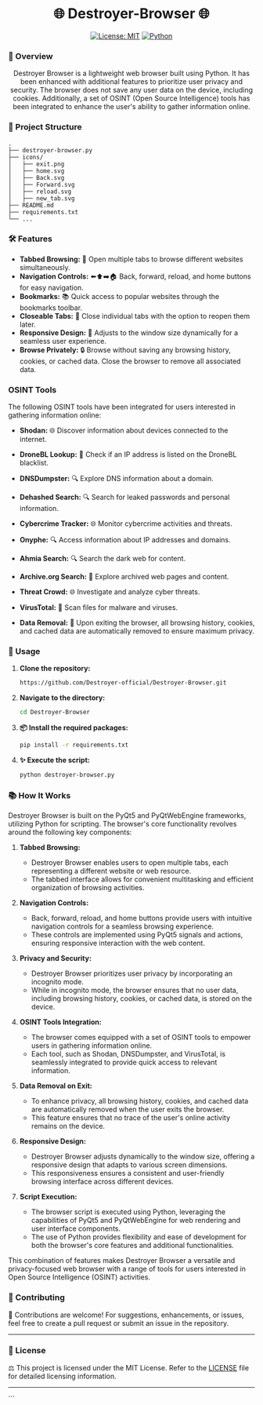 <div align="center">

# 🌐 Destroyer-Browser 🌐

[![License: MIT](https://img.shields.io/badge/License-MIT-yellow.svg)](https://opensource.org/licenses/MIT)
[![Python](https://img.shields.io/badge/Python-3.6%2B-blue.svg)](https://www.python.org/downloads/)

</div>

### 🌟 Overview
<div align="center">
Destroyer Browser is a lightweight web browser built using Python. It has been enhanced with additional features to prioritize user privacy and security. The browser does not save any user data on the device, including cookies. Additionally, a set of OSINT (Open Source Intelligence) tools has been integrated to enhance the user's ability to gather information online.
</div>

### 📂 Project Structure
```
.
├── destroyer-browser.py
├── icons/
│   ├── exit.png
│   ├── home.svg
│   ├── Back.svg
│   ├── Forward.svg
│   ├── reload.svg
│   ├── new_tab.svg
├── README.md
├── requirements.txt
└── ...
```


### 🛠️ Features 

- **Tabbed Browsing:** 🔄 Open multiple tabs to browse different websites simultaneously.
- **Navigation Controls:** ⬅️⬆️➡️🏠 Back, forward, reload, and home buttons for easy navigation.
- **Bookmarks:** 📚 Quick access to popular websites through the bookmarks toolbar.
- **Closeable Tabs:** 🔄 Close individual tabs with the option to reopen them later.
- **Responsive Design:** 📱 Adjusts to the window size dynamically for a seamless user experience.
- **Browse Privately:** 🔒 Browse without saving any browsing history, cookies, or cached data. Close the browser to remove all associated data.

### OSINT Tools

The following OSINT tools have been integrated for users interested in gathering information online:

- **Shodan:** 🌐 Discover information about devices connected to the internet.
- **DroneBL Lookup:** 🛑 Check if an IP address is listed on the DroneBL blacklist.
- **DNSDumpster:** 🔍 Explore DNS information about a domain.
- **Dehashed Search:** 🔍 Search for leaked passwords and personal information.
- **Cybercrime Tracker:** 🌐 Monitor cybercrime activities and threats.
- **Onyphe:** 🔍 Access information about IP addresses and domains.
- **Ahmia Search:** 🔍 Search the dark web for content.
- **Archive.org Search:** 📜 Explore archived web pages and content.
- **Threat Crowd:** 🌐 Investigate and analyze cyber threats.
- **VirusTotal:** 🦠 Scan files for malware and viruses.

- **Data Removal:** 🧹 Upon exiting the browser, all browsing history, cookies, and cached data are automatically removed to ensure maximum privacy.

### 🚀 Usage

1. **Clone the repository:**
    ```bash
    https://github.com/Destroyer-official/Destroyer-Browser.git
    ```

2. **Navigate to the directory:**
    ```bash
    cd Destroyer-Browser
    ```

3. **📦 Install the required packages:**
    ```bash
    pip install -r requirements.txt
    ```

4. **✨ Execute the script:**
    ```bash
    python destroyer-browser.py
    ```

### 📚 How It Works

Destroyer Browser is built on the PyQt5 and PyQtWebEngine frameworks, utilizing Python for scripting. The browser's core functionality revolves around the following key components:

1. **Tabbed Browsing:**
   - Destroyer Browser enables users to open multiple tabs, each representing a different website or web resource.
   - The tabbed interface allows for convenient multitasking and efficient organization of browsing activities.

2. **Navigation Controls:**
   - Back, forward, reload, and home buttons provide users with intuitive navigation controls for a seamless browsing experience.
   - These controls are implemented using PyQt5 signals and actions, ensuring responsive interaction with the web content.

3. **Privacy and Security:**
   - Destroyer Browser prioritizes user privacy by incorporating an incognito mode.
   - While in incognito mode, the browser ensures that no user data, including browsing history, cookies, or cached data, is stored on the device.

4. **OSINT Tools Integration:**
   - The browser comes equipped with a set of OSINT tools to empower users in gathering information online.
   - Each tool, such as Shodan, DNSDumpster, and VirusTotal, is seamlessly integrated to provide quick access to relevant information.

5. **Data Removal on Exit:**
   - To enhance privacy, all browsing history, cookies, and cached data are automatically removed when the user exits the browser.
   - This feature ensures that no trace of the user's online activity remains on the device.

6. **Responsive Design:**
   - Destroyer Browser adjusts dynamically to the window size, offering a responsive design that adapts to various screen dimensions.
   - This responsiveness ensures a consistent and user-friendly browsing interface across different devices.

7. **Script Execution:**
   - The browser script is executed using Python, leveraging the capabilities of PyQt5 and PyQtWebEngine for web rendering and user interface components.
   - The use of Python provides flexibility and ease of development for both the browser's core features and additional functionalities.

This combination of features makes Destroyer Browser a versatile and privacy-focused web browser with a range of tools for users interested in Open Source Intelligence (OSINT) activities.


### 🤝 Contributing

🤝 Contributions are welcome! For suggestions, enhancements, or issues, feel free to create a pull request or submit an issue in the repository.

---

### 📜 License

⚖️ This project is licensed under the MIT License. Refer to the [LICENSE](LICENSE) file for detailed licensing information.
<div align="center">

---

</div>
```
